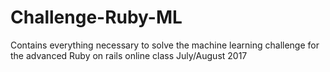 # Challenge-Ruby-ML
Contains everything necessary to solve the machine learning challenge for the advanced Ruby on rails online class July/August 2017
